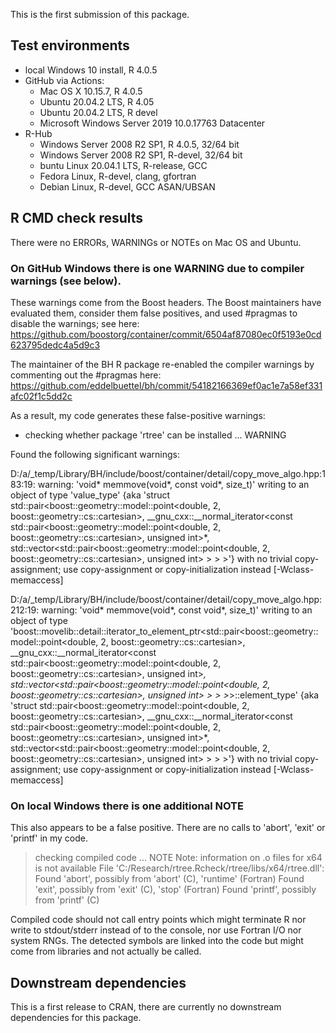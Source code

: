 This is the first submission of this package.

## Test environments

* local Windows 10 install, R 4.0.5
* GitHub via Actions:
  * Mac OS X 10.15.7, R 4.0.5
  * Ubuntu 20.04.2 LTS, R 4.05
  * Ubuntu 20.04.2 LTS, R devel
  * Microsoft Windows Server 2019 10.0.17763 Datacenter
* R-Hub
  * Windows Server 2008 R2 SP1, R 4.0.5, 32/64 bit
  * Windows Server 2008 R2 SP1, R-devel, 32/64 bit
  * buntu Linux 20.04.1 LTS, R-release, GCC
  * Fedora Linux, R-devel, clang, gfortran
  * Debian Linux, R-devel, GCC ASAN/UBSAN

## R CMD check results

There were no ERRORs, WARNINGs or NOTEs on Mac OS and Ubuntu.

### On GitHub Windows there is one WARNING due to compiler warnings (see below).

These warnings come from the Boost headers. The Boost maintainers have evaluated them, consider them false positives, and used #pragmas to disable the warnings; see here:
https://github.com/boostorg/container/commit/6504af87080ec0f5193e0cd623795dedc4a5d9c3

The maintainer of the BH R package re-enabled the compiler warnings by commenting out the #pragmas here:
https://github.com/eddelbuettel/bh/commit/54182166369ef0ac1e7a58ef331afc02f1c5dd2c

As a result, my code generates these false-positive warnings:

* checking whether package 'rtree' can be installed ... WARNING

Found the following significant warnings:

  D:/a/_temp/Library/BH/include/boost/container/detail/copy_move_algo.hpp:183:19: warning: 'void* memmove(void*, const void*, size_t)' writing to an object of type 'value_type' {aka 'struct std::pair<boost::geometry::model::point<double, 2, boost::geometry::cs::cartesian>, __gnu_cxx::__normal_iterator<const std::pair<boost::geometry::model::point<double, 2, boost::geometry::cs::cartesian>, unsigned int>*, std::vector<std::pair<boost::geometry::model::point<double, 2, boost::geometry::cs::cartesian>, unsigned int> > > >'} with no trivial copy-assignment; use copy-assignment or copy-initialization instead [-Wclass-memaccess]

  D:/a/_temp/Library/BH/include/boost/container/detail/copy_move_algo.hpp:212:19: warning: 'void* memmove(void*, const void*, size_t)' writing to an object of type 'boost::movelib::detail::iterator_to_element_ptr<std::pair<boost::geometry::model::point<double, 2, boost::geometry::cs::cartesian>, __gnu_cxx::__normal_iterator<const std::pair<boost::geometry::model::point<double, 2, boost::geometry::cs::cartesian>, unsigned int>*, std::vector<std::pair<boost::geometry::model::point<double, 2, boost::geometry::cs::cartesian>, unsigned int> > > >*>::element_type' {aka 'struct std::pair<boost::geometry::model::point<double, 2, boost::geometry::cs::cartesian>, __gnu_cxx::__normal_iterator<const std::pair<boost::geometry::model::point<double, 2, boost::geometry::cs::cartesian>, unsigned int>*, std::vector<std::pair<boost::geometry::model::point<double, 2, boost::geometry::cs::cartesian>, unsigned int> > > >'} with no trivial copy-assignment; use copy-assignment or copy-initialization instead [-Wclass-memaccess]

### On local Windows there is one additional NOTE

This also appears to be a false positive. There are no calls to 'abort', 'exit' or 'printf' in my code.

> checking compiled code ... NOTE
  Note: information on .o files for x64 is not available
  File 'C:/Research/rtree.Rcheck/rtree/libs/x64/rtree.dll':
    Found 'abort', possibly from 'abort' (C), 'runtime' (Fortran)
    Found 'exit', possibly from 'exit' (C), 'stop' (Fortran)
    Found 'printf', possibly from 'printf' (C)
  
  Compiled code should not call entry points which might terminate R nor
  write to stdout/stderr instead of to the console, nor use Fortran I/O
  nor system RNGs. The detected symbols are linked into the code but
  might come from libraries and not actually be called.


## Downstream dependencies

This is a first release to CRAN, there are currently no downstream dependencies for this package.
